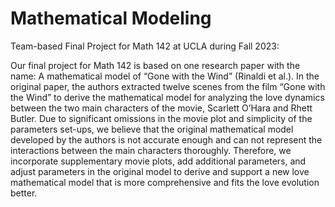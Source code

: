 # Mathematical Modeling

Team-based Final Project for Math 142 at UCLA during Fall 2023:

Our final project for Math 142 is based on one research paper with the name: A mathematical model of “Gone with the Wind” (Rinaldi et al.). In the original paper, the authors extracted twelve scenes from the film “Gone with the Wind” to derive the mathematical model for analyzing the love dynamics between the two main characters of the movie, Scarlett O’Hara and Rhett Butler. Due to significant omissions in the movie plot and simplicity of the parameters set-ups, we believe that the original mathematical model developed by the authors is not accurate enough and can not represent the interactions between the main characters thoroughly. Therefore, we incorporate supplementary movie plots, add additional parameters, and adjust parameters in the original model to derive and support a new love mathematical model that is more comprehensive and fits the love evolution better.
